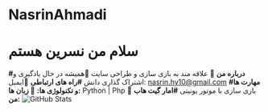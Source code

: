 # NasrinAhmadi
# سلام من نسرین هستم
**#درباره من**
🔷 علاقه مند به بازی سازی و ظراحی سایت
🔷همیشه در حال یادگیری و اشتراک گذاری دانش
**#راه های ارتباطی**
🔷ایمیل: nasrin.hy10@gmail.com
**#مهارت ها و تکنولوژی ها:**
**🔷 زبان ها:** Python | Php
🔷 بازی سازی با موتور یونیتی
**#امار گیت هاب من:**
![GitHub Stats](https://github-readme-stats.vercel.app/api?username=yourusername&show_icons=true&theme=radical)
